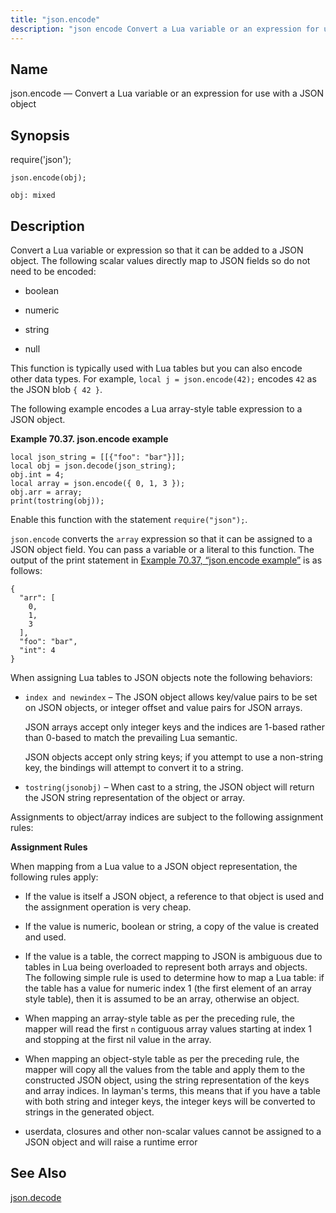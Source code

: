```yaml
---
title: "json.encode"
description: "json encode Convert a Lua variable or an expression for use with a JSON object require json json encode obj Convert a Lua variable or expression so that it can be added to a JSON object The following scalar values directly map to JSON fields so do not need to..."
---
```


<a name="lua.ref.json.encode"></a> 
## Name

json.encode — Convert a Lua variable or an expression for use with a JSON object

<a name="idp16481088"></a> 
## Synopsis

require('json');

`json.encode(obj);`

`obj: mixed`<a name="idp16484496"></a> 
## Description

Convert a Lua variable or expression so that it can be added to a JSON object. The following scalar values directly map to JSON fields so do not need to be encoded:

*   boolean

*   numeric

*   string

*   null

This function is typically used with Lua tables but you can also encode other data types. For example, `local j = json.encode(42);` encodes `42` as the JSON blob `{ 42 }`.

The following example encodes a Lua array-style table expression to a JSON object.

<a name="lua.ref.json.encode.example"></a> 

**Example 70.37. json.encode example**

```
local json_string = [[{"foo": "bar"}]];
local obj = json.decode(json_string);
obj.int = 4;
local array = json.encode({ 0, 1, 3 });
obj.arr = array;
print(tostring(obj));
```

Enable this function with the statement `require("json");`.

`json.encode` converts the `array` expression so that it can be assigned to a JSON object field. You can pass a variable or a literal to this function. The output of the print statement in [Example 70.37, “json.encode example”](lua.ref.json.encode#lua.ref.json.encode.example "Example 70.37. json.encode example") is as follows:

```
{
  "arr": [
    0,
    1,
    3
  ],
  "foo": "bar",
  "int": 4
}
```

When assigning Lua tables to JSON objects note the following behaviors:

*   `index and newindex` – The JSON object allows key/value pairs to be set on JSON objects, or integer offset and value pairs for JSON arrays.

    JSON arrays accept only integer keys and the indices are 1-based rather than 0-based to match the prevailing Lua semantic.

    JSON objects accept only string keys; if you attempt to use a non-string key, the bindings will attempt to convert it to a string.

*   `tostring(jsonobj)` – When cast to a string, the JSON object will return the JSON string representation of the object or array.

Assignments to object/array indices are subject to the following assignment rules:

<a name="lua.ref.json.decode.assignment.rules"></a> 

**Assignment Rules**

When mapping from a Lua value to a JSON object representation, the following rules apply:

*   If the value is itself a JSON object, a reference to that object is used and the assignment operation is very cheap.

*   If the value is numeric, boolean or string, a copy of the value is created and used.

*   If the value is a table, the correct mapping to JSON is ambiguous due to tables in Lua being overloaded to represent both arrays and objects. The following simple rule is used to determine how to map a Lua table: if the table has a value for numeric index 1 (the first element of an array style table), then it is assumed to be an array, otherwise an object.

*   When mapping an array-style table as per the preceding rule, the mapper will read the first `n` contiguous array values starting at index 1 and stopping at the first nil value in the array.

*   When mapping an object-style table as per the preceding rule, the mapper will copy all the values from the table and apply them to the constructed JSON object, using the string representation of the keys and array indices. In layman's terms, this means that if you have a table with both string and integer keys, the integer keys will be converted to strings in the generated object.

*   userdata, closures and other non-scalar values cannot be assigned to a JSON object and will raise a runtime error

<a name="idp16514704"></a> 
## See Also

[json.decode](lua.ref.json.decode "json.decode")